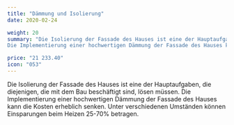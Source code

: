 ```yaml
---
title: "Dämmung und Isolierung"
date: 2020-02-24

weight: 20
summary: "Die Isolierung der Fassade des Hauses ist eine der Hauptaufgaben, die diejenigen, die mit dem Bau beschäftigt sind, lösen müssen.
Die Implementierung einer hochwertigen Dämmung der Fassade des Hauses kann die Kosten erheblich senken. Unter verschiedenen Umständen können Einsparungen beim Heizen 25-70% betragen."

price: "21 233.40"
icon: "053"
---
```


Die Isolierung der Fassade des Hauses ist eine der Hauptaufgaben, die diejenigen, die mit dem Bau beschäftigt sind, lösen müssen.
Die Implementierung einer hochwertigen Dämmung der Fassade des Hauses kann die Kosten erheblich senken. Unter verschiedenen Umständen können Einsparungen beim Heizen 25-70% betragen.
